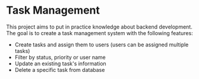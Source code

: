 # Task Management


This project aims to put in practice knowledge about backend development.
The goal is to create a task management system with the following features:
- Create tasks and assign them to users (users can be assigned multiple tasks)
- Filter by status, priority or user name
- Update an existing task's information
- Delete a specific task from database


